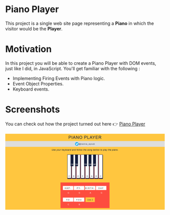 # Piano Player #
This project is a single web site page representing a __Piano__ in which the visitor would be the __Player__.
# Motivation #
In this project you will be able to create a Piano Player with DOM events, just like I did, in JavaScript. You'll get familiar with the following : 
* Implementing Firing Events with Piano logic.
* Event Object Properties.
* Keyboard events.
# Screenshots #
You can check out how the project turned out here :point_right: [Piano Player](https://nainiayoub.github.io/Hands-on-JavaScript-projects/Piano-Player/)<br/><br/>
<img src="images/pianoPlayer.PNG">
